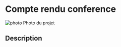 # Compte rendu conference

![photo](images/Canevas_Cosmique.jpeg)
Photo du projet

## **Description**
